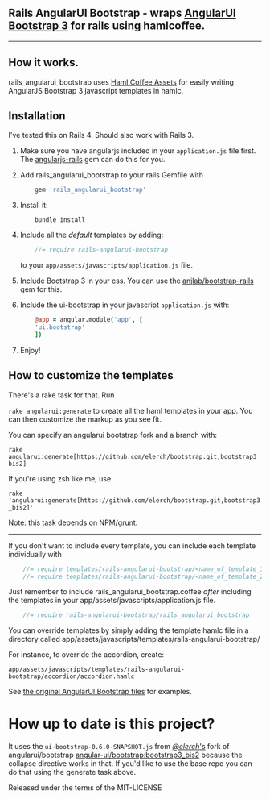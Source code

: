## Rails AngularUI Bootstrap - wraps [AngularUI Bootstrap 3](https://github.com/angular-ui/bootstrap) for rails using hamlcoffee.

***

## How it works.

rails_angularui_bootstrap uses [Haml Coffee Assets](https://github.com/netzpirat/haml_coffee_assets) for easily writing AngularJS Bootstrap 3 javascript templates in hamlc.

## Installation

I've tested this on Rails 4. Should also work with Rails 3.

1. Make sure you have angularjs included in your `application.js` file first. The [angularjs-rails](https://github.com/hiravgandhi/angularjs-rails) gem can do this for you.
2. Add rails_angularui_bootstrap to your rails Gemfile with

	```ruby
		gem 'rails_angularui_bootstrap'
	```
3. Install it: 
	```
		bundle install
	```
4. Include all the *default* templates by adding:
	```javascript
		//= require rails-angularui-bootstrap
	```
	to your `app/assets/javascripts/application.js` file.
5. Include Bootstrap 3 in your css. 
	You can use the [anjlab/bootstrap-rails](https://github.com/anjlab/bootstrap-rails) gem for this.

6. Include the ui-bootstrap in your javascript `application.js` with:
	```coffeescript 
		@app = angular.module('app', [
	  	'ui.bootstrap'
		])
	```
7. Enjoy!

## How to customize the templates

There's a rake task for that. Run

`rake angularui:generate` to create all the haml templates in your app. You can then customize the markup as you see fit.

You can specify an angularui bootstrap fork and a branch with:

`rake angularui:generate[https://github.com/elerch/bootstrap.git,bootstrap3_bis2]`

If you're using zsh like me, use:

`rake 'angularui:generate[https://github.com/elerch/bootstrap.git,bootstrap3_bis2]'`

Note: this task depends on NPM/grunt.

***

If you don't want to include every template, you can include each template individually with

```javascript
	//= require templates/rails-angularui-bootstrap/<name_of_template_1>
	//= require templates/rails-angularui-bootstrap/<name_of_template_2>
```

Just remember to include rails_angularui_bootstrap.coffee *after* including the templates
in your app/assets/javascripts/application.js file.

```javascript
	//= require rails-angularui-bootstrap/rails_angularui_bootstrap
```

You can override templates by simply adding the template hamlc file in a directory called app/assets/javascripts/templates/rails-angularui-bootstrap/

For instance, to override the accordion,
create:

`app/assets/javascripts/templates/rails-angularui-bootstrap/accordion/accordion.hamlc`

See [the original AngularUI Bootstrap files](https://github.com/angular-ui/bootstrap/tree/master/template) for examples.

# How up to date is this project?

It uses the `ui-bootstrap-0.6.0-SNAPSHOT.js` from [*@elerch*'s](https://github.com/elerch) fork of angularui/bootstrap [angular-ui/bootstrap:bootstrap3_bis2](https://github.com/elerch/bootstrap/tree/bootstrap3_bis2) because the collapse directive works in that. If you'd like to use the base repo you can do that using the generate task above.

Released under the terms of the MIT-LICENSE
